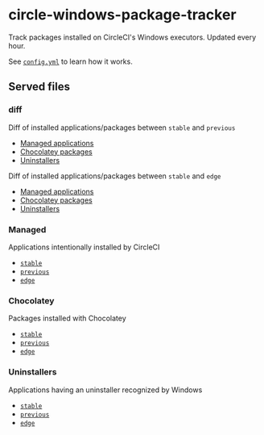 # circle-windows-package-tracker

Track packages installed on CircleCI's Windows executors. Updated every hour.

See [`config.yml`](.circleci/config.yml) to learn how it works.

## Served files

### diff

Diff of installed applications/packages between `stable` and `previous`

* [Managed applications](dist/diff-managed-previous-stable.txt)
* [Chocolatey packages](dist/diff-chocolatey-previous-stable.txt)
* [Uninstallers](dist/diff-uninstallers-previous-stable.txt)

Diff of installed applications/packages between `stable` and `edge`

* [Managed applications](dist/diff-managed-stable-edge.txt)
* [Chocolatey packages](dist/diff-chocolatey-stable-edge.txt)
* [Uninstallers](dist/diff-uninstallers-stable-edge.txt)

### Managed

Applications intentionally installed by CircleCI

* [`stable`](dist/managed-stable.md)
* [`previous`](dist/managed-previous.md)
* [`edge`](dist/managed-edge.md)

### Chocolatey

Packages installed with Chocolatey

* [`stable`](dist/chocolatey-stable.txt)
* [`previous`](dist/chocolatey-previous.txt)
* [`edge`](dist/chocolatey-edge.txt)

### Uninstallers

Applications having an uninstaller recognized by Windows

* [`stable`](dist/uninstallers-stable.txt)
* [`previous`](dist/uninstallers-previous.txt)
* [`edge`](dist/uninstallers-edge.txt)
